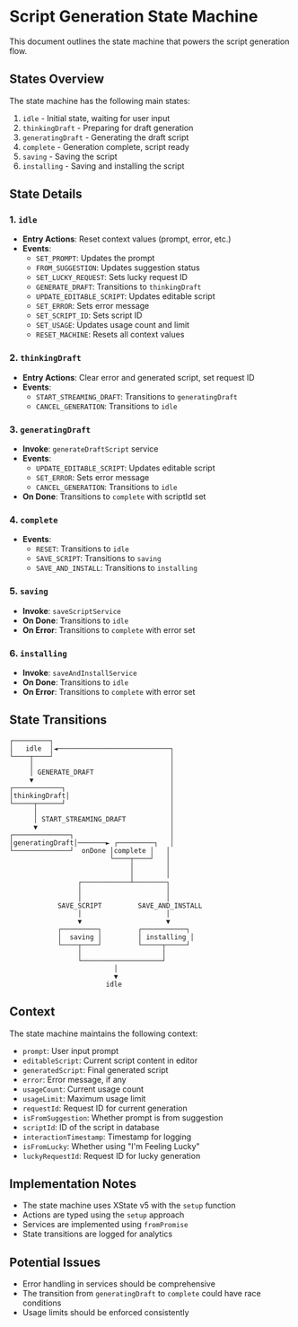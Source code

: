 # Script Generation State Machine

This document outlines the state machine that powers the script generation flow.

## States Overview

The state machine has the following main states:

1. `idle` - Initial state, waiting for user input
2. `thinkingDraft` - Preparing for draft generation
3. `generatingDraft` - Generating the draft script
4. `complete` - Generation complete, script ready
5. `saving` - Saving the script
6. `installing` - Saving and installing the script

## State Details

### 1. `idle`

- **Entry Actions**: Reset context values (prompt, error, etc.)
- **Events**:
  - `SET_PROMPT`: Updates the prompt
  - `FROM_SUGGESTION`: Updates suggestion status
  - `SET_LUCKY_REQUEST`: Sets lucky request ID
  - `GENERATE_DRAFT`: Transitions to `thinkingDraft`
  - `UPDATE_EDITABLE_SCRIPT`: Updates editable script
  - `SET_ERROR`: Sets error message
  - `SET_SCRIPT_ID`: Sets script ID
  - `SET_USAGE`: Updates usage count and limit
  - `RESET_MACHINE`: Resets all context values

### 2. `thinkingDraft`

- **Entry Actions**: Clear error and generated script, set request ID
- **Events**:
  - `START_STREAMING_DRAFT`: Transitions to `generatingDraft`
  - `CANCEL_GENERATION`: Transitions to `idle`

### 3. `generatingDraft`

- **Invoke**: `generateDraftScript` service
- **Events**:
  - `UPDATE_EDITABLE_SCRIPT`: Updates editable script
  - `SET_ERROR`: Sets error message
  - `CANCEL_GENERATION`: Transitions to `idle`
- **On Done**: Transitions to `complete` with scriptId set

### 4. `complete`

- **Events**:
  - `RESET`: Transitions to `idle`
  - `SAVE_SCRIPT`: Transitions to `saving`
  - `SAVE_AND_INSTALL`: Transitions to `installing`

### 5. `saving`

- **Invoke**: `saveScriptService`
- **On Done**: Transitions to `idle`
- **On Error**: Transitions to `complete` with error set

### 6. `installing`

- **Invoke**: `saveAndInstallService`
- **On Done**: Transitions to `idle`
- **On Error**: Transitions to `complete` with error set

## State Transitions

```
┌─────────┐
│   idle  │◄────────────────────────────┐
└────┬────┘                             │
     │                                  │
     │ GENERATE_DRAFT                   │
     ▼                                  │
┌────────────┐                          │
│thinkingDraft│                         │
└─────┬──────┘                          │
      │                                 │
      │ START_STREAMING_DRAFT           │
      ▼                                 │
┌──────────────┐                        │
│generatingDraft│───────► ┌─────────┐   │
└──────────────┘  onDone │complete │   │
                         └────┬────┘   │
                              │        │
                              │        │
                 ┌────────────┴────────┐
                 │                     │
                 │                     │
            SAVE_SCRIPT         SAVE_AND_INSTALL
                 │                     │
                 ▼                     ▼
            ┌─────────┐         ┌───────────┐
            │  saving │         │ installing │
            └────┬────┘         └─────┬─────┘
                 │                    │
                 └────────────────────┘
                          │
                          ▼
                        idle
```

## Context

The state machine maintains the following context:

- `prompt`: User input prompt
- `editableScript`: Current script content in editor
- `generatedScript`: Final generated script
- `error`: Error message, if any
- `usageCount`: Current usage count
- `usageLimit`: Maximum usage limit
- `requestId`: Request ID for current generation
- `isFromSuggestion`: Whether prompt is from suggestion
- `scriptId`: ID of the script in database
- `interactionTimestamp`: Timestamp for logging
- `isFromLucky`: Whether using "I'm Feeling Lucky"
- `luckyRequestId`: Request ID for lucky generation

## Implementation Notes

- The state machine uses XState v5 with the `setup` function
- Actions are typed using the `setup` approach
- Services are implemented using `fromPromise`
- State transitions are logged for analytics

## Potential Issues

- Error handling in services should be comprehensive
- The transition from `generatingDraft` to `complete` could have race conditions
- Usage limits should be enforced consistently
